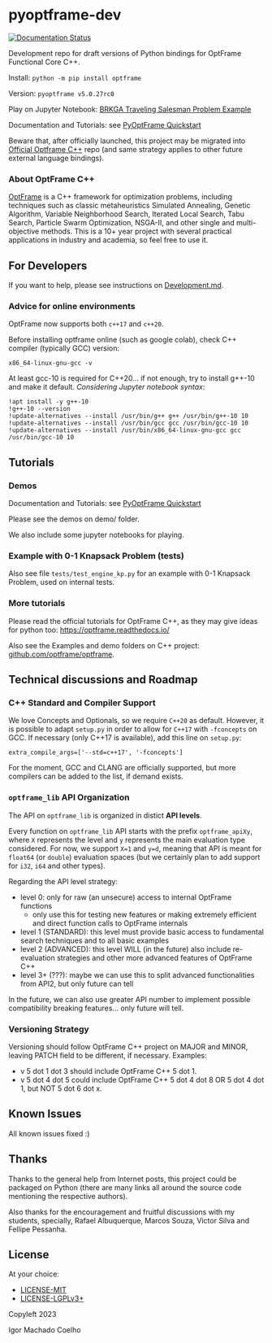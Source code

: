 # pyoptframe-dev

[![Documentation Status](https://readthedocs.org/projects/optframe/badge/?version=latest)](https://pyoptframe.readthedocs.io/en/latest/?badge=latest)

Development repo for draft versions of Python bindings for OptFrame Functional Core C++.


Install: `python -m pip install optframe`

Version: `pyoptframe v5.0.27rc0`

Play on Jupyter Notebook: [BRKGA Traveling Salesman Problem Example](demo/OptFrame_BRKGA_Official.ipynb)

Documentation and Tutorials: see [PyOptFrame Quickstart](https://pyoptframe.readthedocs.io/en/latest/quickstart.html)

Beware that, after officially launched, this project may be migrated into [Official Optframe C++](https://github.com/optframe/optframe) repo (and same strategy applies to other future external language bindings).

### About OptFrame C++

[OptFrame](https://github.com/optframe/optframe) is a C++ framework for optimization problems, including techniques such as classic metaheuristics Simulated Annealing, Genetic Algorithm, 
Variable Neighborhood Search, Iterated Local Search, Tabu Search, Particle Swarm Optimization, NSGA-II, and other single and multi-objective methods.
This is a 10+ year project with several practical applications in industry and academia, so feel free to use it.

## For Developers

If you want to help, please see instructions on [Development.md](./Development.md).


### Advice for online environments

OptFrame now supports both `c++17` and `c++20`.

Before installing optframe online (such as google colab), check C++ compiler (typically GCC) version:

`x86_64-linux-gnu-gcc -v`

At least gcc-10 is required for C++20... if not enough, try to install g++-10 and make it default.
*Considering Jupyter notebook syntax*:
```
!apt install -y g++-10
!g++-10 --version
!update-alternatives --install /usr/bin/g++ g++ /usr/bin/g++-10 10
!update-alternatives --install /usr/bin/gcc gcc /usr/bin/gcc-10 10
!update-alternatives --install /usr/bin/x86_64-linux-gnu-gcc gcc /usr/bin/gcc-10 10
```

## Tutorials

### Demos

Documentation and Tutorials: see [PyOptFrame Quickstart](https://pyoptframe.readthedocs.io/en/latest/quickstart.html)

Please see the demos on demo/ folder.

We also include some jupyter notebooks for playing.


### Example with 0-1 Knapsack Problem (tests)

Also see file `tests/test_engine_kp.py` for an example with 0-1 Knapsack Problem,
used on internal tests.

### More tutorials

Please read the official tutorials for OptFrame C++, 
as they may give ideas for python too: https://optframe.readthedocs.io/

Also see the Examples and demo folders on C++ project: [github.com/optframe/optframe](https://github.com/optframe/optframe).


## Technical discussions and Roadmap
### C++ Standard and Compiler Support

We love Concepts and Optionals, so we require `C++20` as default. 
However, it is possible to adapt `setup.py` in order to allow for `C++17` with `-fconcepts` on GCC. 
If necessary (only C++17 is available), add this line on `setup.py`:

```
extra_compile_args=['--std=c++17', '-fconcepts']
```

For the moment, GCC and CLANG are officially supported, but more compilers can be added to the list, if demand exists.


### `optframe_lib` API Organization

The API on `optframe_lib` is organized in distict **API levels**.

Every function on `optframe_lib` API starts with the prefix `optframe_apiXy`, where
`X` represents the level and `y` represents the main evaluation type considered.
For now, we support `X=1` and `y=d`, meaning that API is meant for `float64` (or `double`) evaluation
spaces (but we certainly plan to add support for `i32`, `i64` and other types).

Regarding the API level strategy:

- level 0: only for raw (an unsecure) access to internal OptFrame functions
   * only use this for testing new features or making extremely efficient and direct function calls to OptFrame internals
- level 1 (STANDARD): this level must provide basic access to fundamental search techniques
and to all basic examples
- level 2 (ADVANCED): this level WILL (in the future) also include re-evaluation strategies and other more advanced features of OptFrame C++
- level 3+ (???): maybe we can use this to split advanced functionalities from API2, but only future can tell

In the future, we can also use greater API number to implement possible compatibility breaking features... only future will tell.

### Versioning Strategy

Versioning should follow OptFrame C++ project on MAJOR and MINOR, leaving PATCH field to be different, if necessary. Examples: 

- v 5 dot 1 dot 3 should include OptFrame C++ 5 dot 1.
- v 5 dot 4 dot 5 could include OptFrame C++ 5 dot 4 dot 8 OR 5 dot 4 dot 1, but NOT 5 dot 6 dot x.

## Known Issues

All known issues fixed :)

## Thanks

Thanks to the general help from Internet posts, this project could be packaged on Python (there are many links all around the source code mentioning the respective authors).

Also thanks for the encouragement and fruitful discussions with my students, specially, Rafael Albuquerque, Marcos Souza, Victor Silva and Fellipe Pessanha.

## License

At your choice:

- [LICENSE-MIT](./LICENSE-MIT.txt)
- [LICENSE-LGPLv3+](./LICENSE-LGPL-3.0-or-later.txt)

Copyleft 2023

Igor Machado Coelho

